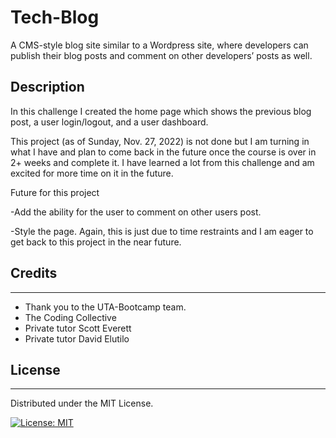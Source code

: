 # Tech-Blog
A CMS-style blog site similar to a Wordpress site, where developers can publish their blog posts and comment on other developers’ posts as well.


## Description 
In this challenge I created the home page which shows the previous blog post, a user login/logout, and a user dashboard.

This project (as of Sunday, Nov. 27, 2022) is not done but I am turning in what I have and plan to come back in the future once the course is over in 2+ weeks and complete it. I have learned a lot from this challenge and am excited for more time on it in the future.

Future for this project

-Add the ability for the user to comment on other users post.

-Style the page. Again, this is just due to time restraints and I am eager to get back to this project in the near future.

## Credits
---
- Thank you to the UTA-Bootcamp team.
- The Coding Collective
- Private tutor Scott Everett
- Private tutor David Elutilo

## License
---

Distributed under the MIT License. 

[![License: MIT](https://img.shields.io/badge/License-MIT-yellow.svg)](https://opensource.org/licenses/MIT)
